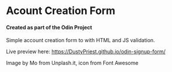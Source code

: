 # Acount Creation Form

#### Created as part of the Odin Project

Simple account creation form to with HTML and JS validation.

Live preview here: https://DustyPriest.github.io/odin-signup-form/

Image by Mo from Unplash.it, icon from Font Awesome

